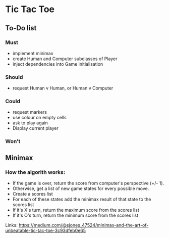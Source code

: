 # Tic Tac Toe

## To-Do list

### Must
- implement minimax
- create Human and Computer subclasses of Player
- inject dependencies into Game initialisation

### Should 
- request Human v Human, or Human v Computer

### Could 
- request markers
- use colour on empty cells
- ask to play again
- Display current player

### Won't


## Minimax

### How the algorith works:

- If the game is over, return the score from computer's perspective (+/- 1).
- Otherwise, get a list of new game states for every possible move.
- Create a scores list
- For each of these states add the minimax result of that state to the scores list
- If it's X's turn, return the maximum score from the scores list
- If it's O's turn, return the minimum score from the scores list

Links: https://medium.com/@sjones_47524/minimax-and-the-art-of-unbeatable-tic-tac-toe-3c93dfeb0e65
